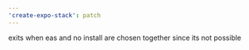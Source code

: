 ```yaml
---
'create-expo-stack': patch
---
```


exits when eas and no install are chosen together since its not possible
